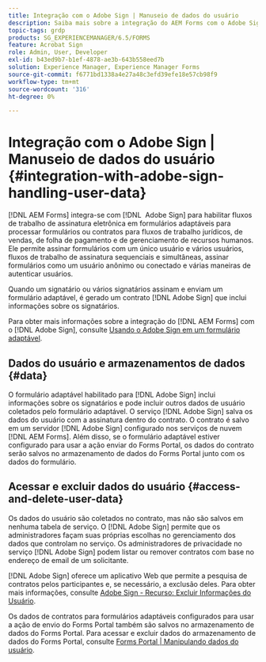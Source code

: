 ```yaml
---
title: Integração com o Adobe Sign | Manuseio de dados do usuário
description: Saiba mais sobre a integração do AEM Forms com o Adobe Sign para assinaturas eletrônicas em formulários adaptáveis. Ele oferece suporte a várias opções de assinatura para vários workflows.
topic-tags: grdp
products: SG_EXPERIENCEMANAGER/6.5/FORMS
feature: Acrobat Sign
role: Admin, User, Developer
exl-id: b43ed9b7-b1ef-4878-ae3b-643b558eed7b
solution: Experience Manager, Experience Manager Forms
source-git-commit: f6771bd1338a4e27a48c3efd39efe18e57cb98f9
workflow-type: tm+mt
source-wordcount: '316'
ht-degree: 0%

---
```


# Integração com o Adobe Sign | Manuseio de dados do usuário {#integration-with-adobe-sign-handling-user-data}

[!DNL AEM Forms] integra-se com [!DNL &#x200B; Adobe Sign] para habilitar fluxos de trabalho de assinatura eletrônica em formulários adaptáveis para processar formulários ou contratos para fluxos de trabalho jurídicos, de vendas, de folha de pagamento e de gerenciamento de recursos humanos. Ele permite assinar formulários com um único usuário e vários usuários, fluxos de trabalho de assinatura sequenciais e simultâneas, assinar formulários como um usuário anônimo ou conectado e várias maneiras de autenticar usuários.

Quando um signatário ou vários signatários assinam e enviam um formulário adaptável, é gerado um contrato [!DNL Adobe Sign] que inclui informações sobre os signatários.

Para obter mais informações sobre a integração do [!DNL AEM Forms] com o [!DNL Adobe Sign], consulte [Usando o Adobe Sign em um formulário adaptável](/help/forms/using/working-with-adobe-sign.md).

## Dados do usuário e armazenamentos de dados {#data}

O formulário adaptável habilitado para [!DNL Adobe Sign] inclui informações sobre os signatários e pode incluir outros dados de usuário coletados pelo formulário adaptável. O serviço [!DNL Adobe Sign] salva os dados do usuário com a assinatura dentro do contrato. O contrato é salvo em um servidor [!DNL Adobe Sign] configurado nos serviços de nuvem [!DNL AEM Forms]. Além disso, se o formulário adaptável estiver configurado para usar a ação enviar do Forms Portal, os dados do contrato serão salvos no armazenamento de dados do Forms Portal junto com os dados do formulário.

## Acessar e excluir dados do usuário {#access-and-delete-user-data}

Os dados do usuário são coletados no contrato, mas não são salvos em nenhuma tabela de serviço. O [!DNL Adobe Sign] permite que os administradores façam suas próprias escolhas no gerenciamento dos dados que controlam no serviço. Os administradores de privacidade no serviço [!DNL Adobe Sign] podem listar ou remover contratos com base no endereço de email de um solicitante.

[!DNL Adobe Sign] oferece um aplicativo Web que permite a pesquisa de contratos pelos participantes e, se necessário, a exclusão deles. Para obter mais informações, consulte [Adobe Sign - Recurso: Excluir Informações do Usuário](https://helpx.adobe.com/sign/help/adobesign_gdpr_user_deletion.html).

Os dados de contratos para formulários adaptáveis configurados para usar a ação de envio do Forms Portal também são salvos no armazenamento de dados do Forms Portal. Para acessar e excluir dados do armazenamento de dados do Forms Portal, consulte [Forms Portal | Manipulando dados do usuário](/help/forms/using/forms-portal-handling-user-data.md).
